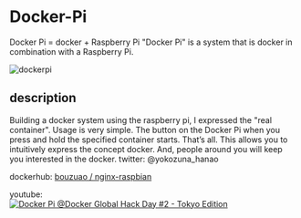 Docker-Pi
=========

Docker Pi = docker + Raspberry Pi 
"Docker Pi" is a system that is docker in combination with a Raspberry Pi.

![dockerpi](https://pbs.twimg.com/media/B1iEBWZCMAABLtw.jpg)

## description
Building a docker system using the raspberry pi, I expressed the "real container".
Usage is very simple. The button on the Docker Pi when you press and hold the specified container starts. That’s all.
This allows you to intuitively express the concept docker. And, people around you will keep you interested in the docker.
twitter: @yokozuna_hanao


dockerhub:
[bouzuao / nginx-raspbian](https://registry.hub.docker.com/u/bouzuao/nginx-raspbian/)

youtube:  
[![Docker Pi @Docker Global Hack Day #2 - Tokyo Edition ](http://img.youtube.com/vi/vYMPUTV8CtE/0.jpg)](https://www.youtube.com/watch?v=vYMPUTV8CtE)
